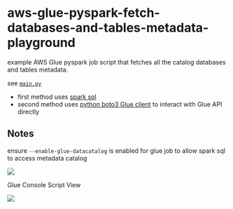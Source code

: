 # aws-glue-pyspark-fetch-databases-and-tables-metadata-playground

example AWS Glue pyspark job script that fetches all the catalog databases and tables metadata.

see [`main.py`](main.py)

* first method uses [spark sql](https://spark.apache.org/sql/)
* second method uses [python boto3 Glue client](https://boto3.amazonaws.com/v1/documentation/api/latest/reference/services/glue.html) to interact with Glue API directly



## Notes

ensure `--enable-glue-datacatalog` is enabled for glue job to allow spark sql to access metadata catalog

![](https://www.evernote.com/l/AAG3O9zQGjhBQYiqT7_owkUm9K-UXd0bMCEB/image.png)

Glue Console Script View

![](https://www.evernote.com/l/AAG2b5Bdis5KFbt6ijxtySgIG7e2P8jPE0UB/image.png)
